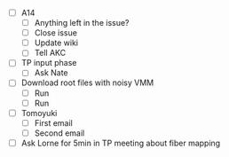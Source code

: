 - [ ] A14
  - [ ] Anything left in the issue?
  - [ ] Close issue
  - [ ] Update wiki
  - [ ] Tell AKC
- [ ] TP input phase
  - [ ] Ask Nate
- [ ] Download root files with noisy VMM
  - [ ] Run 
  - [ ] Run
- [ ] Tomoyuki
  - [ ] First email
  - [ ] Second email
- [ ] Ask Lorne for 5min in TP meeting about fiber mapping
